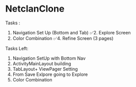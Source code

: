 # NetclanClone

Tasks :

1. Navigation Set Up (Bottom and Tab)
✅2. Explore Screen
3. Color Combination
✅4. Refine Screen (3 pages)

Tasks Left:

1. Navigation SetUp with Bottom Nav
2. ActivityMainLayout building
3. TabLayout+ ViewPager Setting
4. From Save Exlpore going to Explore
5. Color Combination
